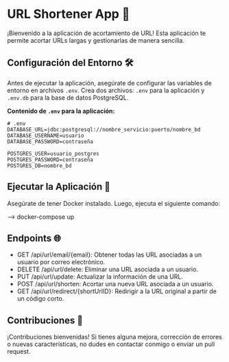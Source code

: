 # URL Shortener App 🚀

¡Bienvenido a la aplicación de acortamiento de URL! Esta aplicación te permite acortar URLs largas y gestionarlas de manera sencilla.

## Configuración del Entorno 🛠️

Antes de ejecutar la aplicación, asegúrate de configurar las variables de entorno en archivos `.env`. Crea dos archivos: `.env` para la aplicación y `.env.db` para la base de datos PostgreSQL.

**Contenido de `.env` para la aplicación:**

```env
# .env
DATABASE_URL=jdbc:postgresql://nombre_servicio:puerto/nombre_bd
DATABASE_USERNAME=usuario
DATABASE_PASSWORD=contraseña
```
```env.db
POSTGRES_USER=usuario_postgres
POSTGRES_PASSWORD=contraseña
POSTGRES_DB=nombre_bd
```

## Ejecutar la Aplicación 🚀

Asegúrate de tener Docker instalado. Luego, ejecuta el siguiente comando:

--> docker-compose up

## Endpoints 🌐

- GET /api/url/email/{email}: Obtener todas las URL asociadas a un usuario por correo electrónico.
- DELETE /api/url/delete: Eliminar una URL asociada a un usuario.
- PUT /api/url/update: Actualizar la información de una URL.
- POST /api/url/shorten: Acortar una nueva URL asociada a un usuario.
- GET /api/url/redirect/{shortUrlID}: Redirigir a la URL original a partir de un código corto.

## Contribuciones 🤝
¡Contribuciones bienvenidas! Si tienes alguna mejora, corrección de errores o nuevas características, no dudes en contactar conmigo o enviar un pull request.
